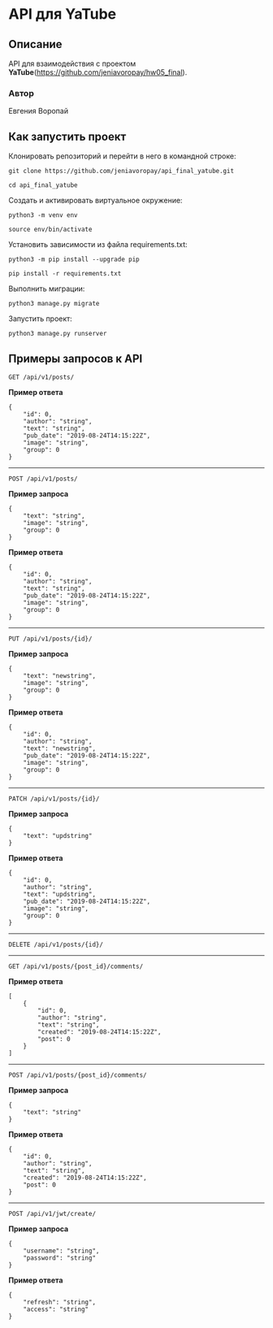 # **API для YaTube**
## **Описание**
API для взаимодействия с проектом **YaTube**(https://github.com/jeniavoropay/hw05_final).
### Автор
Евгения Воропай
## **Как запустить проект**
Клонировать репозиторий и перейти в него в командной строке:
```
git clone https://github.com/jeniavoropay/api_final_yatube.git
```
```
cd api_final_yatube
```
Cоздать и активировать виртуальное окружение:
```
python3 -m venv env
```
```
source env/bin/activate
```
Установить зависимости из файла requirements.txt:
```
python3 -m pip install --upgrade pip
```
```
pip install -r requirements.txt
```
Выполнить миграции:
```
python3 manage.py migrate
```
Запустить проект:
```
python3 manage.py runserver
```
## **Примеры запросов к API**
```
GET /api/v1/posts/
```
**Пример ответа**
```
{
    "id": 0,
    "author": "string",
    "text": "string",
    "pub_date": "2019-08-24T14:15:22Z",
    "image": "string",
    "group": 0
}
```
---
```
POST /api/v1/posts/
```
**Пример запроса**
```
{
    "text": "string",
    "image": "string",
    "group": 0
} 
```
**Пример ответа**
```
{
    "id": 0,
    "author": "string",
    "text": "string",
    "pub_date": "2019-08-24T14:15:22Z",
    "image": "string",
    "group": 0
}
```
---
```
PUT /api/v1/posts/{id}/
```
**Пример запроса**
```
{
    "text": "newstring",
    "image": "string",
    "group": 0
}
```
**Пример ответа**
```
{
    "id": 0,
    "author": "string",
    "text": "newstring",
    "pub_date": "2019-08-24T14:15:22Z",
    "image": "string",
    "group": 0
}
```
---
```
PATCH /api/v1/posts/{id}/
```
**Пример запроса**
```
{
    "text": "updstring"
}
```
**Пример ответа**
```
{
    "id": 0,
    "author": "string",
    "text": "updstring",
    "pub_date": "2019-08-24T14:15:22Z",
    "image": "string",
    "group": 0
}
```
---
```
DELETE /api/v1/posts/{id}/
```
---
```
GET /api/v1/posts/{post_id}/comments/
```
**Пример ответа**
```
[
    {
        "id": 0,
        "author": "string",
        "text": "string",
        "created": "2019-08-24T14:15:22Z",
        "post": 0
    }
]
```
---
```
POST /api/v1/posts/{post_id}/comments/
```
**Пример запроса**
```
{
    "text": "string"
}
```
**Пример ответа**
```
{
    "id": 0,
    "author": "string",
    "text": "string",
    "created": "2019-08-24T14:15:22Z",
    "post": 0
}
```
---
```
POST /api/v1/jwt/create/
```
**Пример запроса**
```
{
    "username": "string",
    "password": "string"
}
```
**Пример ответа**
```
{
    "refresh": "string",
    "access": "string"
}
```
